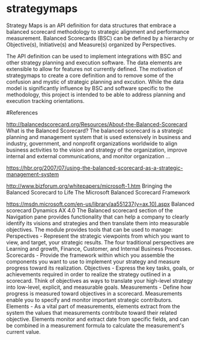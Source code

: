# strategymaps
Strategy Maps is an API definition for data structures that embrace a balanced scorecard methodology to strategic alignment and performance measurement. Balanced Scorecards (BSC) can be  defined by a hierarchy or Objective(s), Initiative(s) and Measure(s) organized by Perspectives.

The API definition can be used to implement integrations with BSC and other strategy planning and execution software. The data elements are extensible to allow for features not currently defined. The motivation of strategymaps to create a core definition and to remove some of the confusion and mystic of strategic planning and excution. While the data model is significantly influence by BSC and software specific to the methodology, this project is intended to be able to address planning and execution tracking orientations.




#References

http://balancedscorecard.org/Resources/About-the-Balanced-Scorecard
What is the Balanced Scorecard?
The balanced scorecard is a strategic planning and management system that is used extensively in business and industry, government, and nonprofit organizations worldwide to align business activities to the vision and strategy of the organization, improve internal and external communications, and monitor organization ...

https://hbr.org/2007/07/using-the-balanced-scorecard-as-a-strategic-management-system

http://www.bizforum.org/whitepapers/microsoft-1.htm
Bringing the Balanced Scorecard to Life
The Microsoft Balanced Scorecard Framework

https://msdn.microsoft.com/en-us/library/aa551237(v=ax.10).aspx
Balanced scorecard Dynamics AX 4.0
The Balanced scorecard section of the Navigation pane provides functionality that can help a company to clearly identify its visions and strategies and then translate them into measurable objectives. The module provides tools that can be used to manage:
Perspectives - Represent the strategic viewpoints from which you want to view, and target, your strategic results. The four traditional perspectives are Learning and growth, Finance, Customer, and Internal Business Processes.
Scorecards - Provide the framework within which you assemble the components you want to use to implement your strategy and measure progress toward its realization.
Objectives - Express the key tasks, goals, or achievements required in order to realize the strategy outlined in a scorecard. Think of objectives as ways to translate your high-level strategy into low-level, explicit, and measurable goals.
Measurements - Define how progress is measured toward objectives in a scorecard. Measurements enable you to specify and monitor important strategic contributors.
Elements - As a vital part of measurements, elements extract from the system the values that measurements contribute toward their related objective. Elements monitor and extract date from specific fields, and can be combined in a measurement formula to calculate the measurement's current value.



